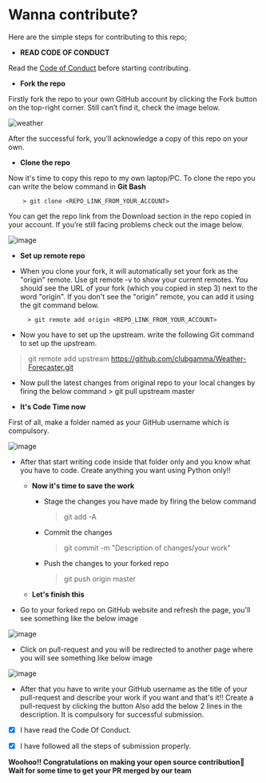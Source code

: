 # Wanna contribute?
 
Here are the simple steps for contributing to this repo;

- **READ CODE OF CONDUCT**

Read the [Code of Conduct](https://github.com/clubgamma/code-of-conduct) before starting contributing.

- **Fork the repo**

Firstly fork the repo to your own GitHub account by clicking the Fork button on the top-right corner. Still can’t find it, check the image below.


![weather](https://user-images.githubusercontent.com/52206701/94161875-c7986880-fea3-11ea-8bef-9919cd9d97df.PNG)


After the successful fork, you'll acknowledge a copy of this repo on your own.
 
  - **Clone the repo**
  
Now it's time to copy this repo to my own laptop/PC. To clone the repo you can write the below command in **Git Bash**

        > git clone <REPO_LINK_FROM_YOUR_ACCOUNT>
    
You can get the repo link from the Download section in the repo copied in your account. If you’re still facing problems check out the image below.


![image](https://user-images.githubusercontent.com/52206701/94184635-d42bb980-fec1-11ea-87d8-5a60239362f9.png)


  - **Set up remote repo**

- When you clone your fork, it will automatically set your fork as the "origin" remote. Use git remote -v to show your current remotes. You should see the URL of your fork (which you copied in step 3) next to the word "origin". 
If you don't see the "origin" remote, you can add it using the git command below.

        > git remote add origin <REPO_LINK_FROM_YOUR_ACCOUNT>

- Now you have to set up the upstream. write the following Git command to set up the upstream.
> git remote add upstream  https://github.com/clubgamma/Weather-Forecaster.git
 
- Now pull the latest changes from original repo to your local changes by firing the below command
        > git pull upstream master
  
- **It's Code Time now**
  
First of all, make a folder named as your GitHub username which is compulsory. 


![image](https://user-images.githubusercontent.com/52206701/94184858-2a006180-fec2-11ea-9bdc-8bec3d3d1f72.png)


- After that start writing code inside that folder only and you know what you have to code. Create anything you want using Python only!!

   - **Now it's time to save the work**

      - Stage the changes you have made by firing the below command
        > git add -A
      - Commit the changes 
        > git commit -m "Description of changes/your work"
      - Push the changes to your forked repo
        > git push origin master
        
  - **Let's finish this**
- Go to your forked repo on GitHub website and refresh the page, you'll see something like the below image


![image](https://user-images.githubusercontent.com/52206701/94185006-6633c200-fec2-11ea-9cb8-d3efd2713d20.png)


- Click on pull-request and you will be redirected to another page where you will see something like below image 


![image](https://user-images.githubusercontent.com/52206701/94185055-73e94780-fec2-11ea-8bcf-8eb838a2fad2.png)

  
- After that you have to write your GitHub username as the title of your pull-request and describe your work if you want and that's it!! Create a pull-request by clicking the button
Also add the below 2 lines in the description. It is compulsory for successful submission.

 - [X] I have read the Code Of Conduct.
        
 - [X] I have followed all the steps of submission properly.


**Woohoo!! Congratulations on making your open source contribution🎉**
**Wait for some time to get your PR merged by our team**
